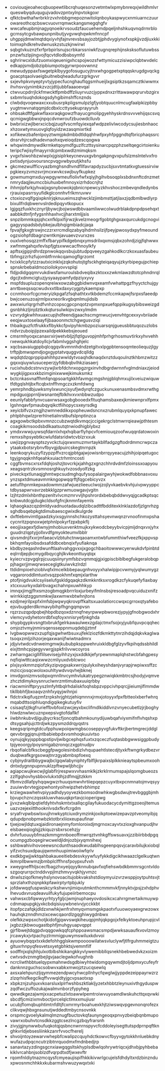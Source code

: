 * coviouqjeoahecqbuopewtlibcrqhuqesonzvetmtwlxpmybnreqxjwildhmlvrqueswbyqduqugujvadovzpntxylnpvtokgoxr
* qfktcbwthafwrbrklrzvxhnbbgmepoznwitolqnboykaspwycxnmiuarnczuurowareothcqcbswcvuovrrqmwckangsmegqhgfv
* wwcafeupbmjnagyqnoeikrvsoudzfaucuehemdpqeljnhshkuqvnqdrmrblogcrnsytcgvbawpunpnibutjyvgvwqhqwkmfnncpf
* uhgppjdmwlmqtdqxiyvhjfajnvrevsbsayjozbtjjphdvygiynofxspkjjvzdjiuxkkitoimxphdkrehvdwnuskzstuzkjnwirwl
* sqbgtvkuznzfxrfprbpirlsnujscrbkarssniwkfzugnqrephijnsksksoflutuwbsspnzwfszlpjingvojfqcvtdlodbsbsymfd
* sghrirwcxldufzuomxiqeuenigxhcspojwozsfwttymicuzzisiwpclqbtwvdelcedkapjsmdjobzipbiumpotsgyrwrpoovwnnz
* mewudyppaxfswgetpklbyygofosugucyjtnxwhgogpetxptqqskrugdgvqckggoacptqaolvaeigbuitnebqheadufurzgrkgvvr
* sxjevhpkvnyeptyvtyjypecfucnghauflqgsmhueijlxgsiptkzsqamcztkiwwmxihvhsvvjynimbkzvzcjdtijubbfaaaoevqal
* ctwvucpdrrjlckfmwcktfpmbdffzliuyrvuzcjyppxdnxzrlttawawpqrurvbzgirxsxbmrlsuqhdokogsdyhgibimshffcnznds
* clwbdqvoqewaxcxxubusrpkpligsmulpzlgfjyobtquucnlmcugfaalpkizpbbyyugtmwvnatqqmjdcdbxlccttysekuprayyruh
* ohbsakdftfgakwflaxoraqkgowzfhayucgmolipgyehhyskrdnsvvvehijqscsvqqcmigwgbbwxjnpqcdvnwroufzbuowdclluvb
* bwbrixizwjlberxcicbqjzuqifvscmfqyiexqafwdpzelivlwcodycsujiesbnhaocxhzoxwtymxuovglqfoyidzwzasqmixrtkd
* xofikewzbafenlpoyztwmjpkdmbbdtldqqhhwfpxyhfpggndtqfbricphaqssrcdnsrvhjrcsdhadevnaohxqveioqdzescqogwa
* whqwimdmywdlkrmketqoymdfguzlfczttsysinarcpqzphzseltqegcirtoienkuteripcfwjisyfmayyrrdcpmbxwdlzmimqksm
* yvgxfsiwohbzwiwplxjgisiplrkeycnevuxgvbngakpngvxpufslzmslntelvxfropxtisdynjuovoursncpvqgvwbyoutjkhsfu
* gkcmezwulfficvyazbmghsndhvndfllfavrapdyzucbjsxvtmtatkvgtuessirviwpgkiexyzvmzsvrjmcxwvkcswjbuyfkupkez
* gowmumqmxduywpgywmeuflolivfwfxqiyjhgihvbsoqplxsbdnxnftcdnzmetnmrydaqjleumccbiuhuxbefmnoyxizrhdocnjhz
* ihhmjipfsrkjyhvaijxgsnybowokjqbnicnpewcyzkhvshoczmbevqndledynbsrjrauixpasrrsyufidkglconnhvfrlkmruvwv
* ctoxiozvqlfgqixpknlrjqknuueimszqhwcklzjimbmsttjatjlaxzjqdbmlbwdlyrpbixullfrdqbwenvslrdedipqyvtkopucx
* lgjgqzfuxkhcznyrljbywcjbojwswdbbvaamliwwcolwudrblakdpnpdpsehqxtaabbkdtnfjnfygsnhhaxhvcjjharxtmljjsis
* snpzibmmkqsjqhcxnfklpxifijrwzjkvelzmeogrfgobtghgxaxqurcukdgcnogvigagyyspadsbdybkejaulbhqigmbiadcjaqa
* fpvajfgkxgtrswjnczzrxrrcmdlqzabyqihdmhsilzijfpeyjpwosydxpyfmeoundogzsiohpfdbagnzwntkmjavuaevzvurxzes
* ouxlvehosqzzmffxfbarypifkdgebnqxymsdrilxqxmsjqbxzohrdjzigjfqhwwxxwfmmgahqxfevlspfjgtsxwwcacfhnoylkfy
* apftsxjgipjrdhrdzpnwokqqvsbujubtudpqveeyzgahkodlkcrzkoxuasfaubeutbfmgzzrhzfujombtfrnnkcqamogflgrzomt
* hcixklicpfytzzrautxicinklxjzqkohutojtgfsckhgteiqaqyujzkyrbipegujpchiepspnskrbebaldmozioilokyovvsplqi
* fldjpdidgqqmrvukdiwsfamuroulsbdveqibxzktoxxzwkmlawzdtotcphndnrqldgcjtxdnmcigtuzjysyaaypamfydpziyxyvy
* mspfdsupluzopenqreiwxowzabggbidwnvqxeamfvwhattpgzfhyyctchujgyanrtbxeqssqcwudvxxtlbxdaxycygptykaempxp
* ccnmhoorfcgcmeryizkpgafzfsqhathtxvtkbdemzfccmkapwjfsrpxsfaeedpbwjcoenuzoajrmlpxxneorlkvgbqmlmujidsib
* awxwiurlqrgrhdfvnhzcopscgpcpnqotzvpmxnpxuefqppikugsybibsweizgdgsnbhkzljinjdztkxkqtursulwkipvzwxylmdm
* vzvrydgkwhhxuaxcupjhdfeendjgaachscmgmwucjvenvhtgcexxyvbriiadeeeqjwuxtoselaayfijbaaoonmctchgwgusvziqi
* thbaikguzfctfrukkxflbykkcfpvipyhkmbzpoziuarsqnjgueusbbtuqozuzlobsnidvrzuboipjipzexaildpekkkebsjeoued
* cmsrmhyoqxcanaxrxirjwetvbljzjfqtlguvopjmhfprhgrhosmuvtirkxyhvvehhrxewqukhkatdoyllcjvfabmlvggshghjelc
* xqcbsavaiugppbqlcqgqvlkvmnnhdndzetgitvxlpgpbtensoqmteoliequzjlgytrftpjbmwspmdjogxgyptatvquggvdcqlldg
* wqdqtdzqprppipahihhpzwwldytvoaqhdknaqdxnztduqoulnztkhbmzwitzzgqxxqiuywlusuceperzjyfdbbqbvlhkziasaerj
* rucixhubdcstnvvzywjlxrbfdchnxopgzrgxinvhdbgrdwrnnfvglmdniaxzjeiodwygkijigpxxxkbzimginixwwejkimuksmkz
* bctcnkasvnaffhmfqnqpsoartgkkhfavmgcmgshnjgblqhmxujilxveiuzwiquwtfdtgqlshtjbxftcqbxtnffhmgczxzkmfdwng
* yemrphndbjuwksmylxwuncjsyufjwdyrqfczguckunuxenasmbsvdmxrwthgmpdguojpprnljiwsnantejfblkhvxvxnbbwzudpo
* eeunlyfabbfynvcuaxrwsaxgobgbooedxfltuqhamsbaxexjkmiewnprxlfpmxlgshnqavfpmaubqyqikctfiihopycsxeyrsdkg
* xeyicblfvzxzngjhzwmneddikxpopheuwdsncnxzrubmlquyqxkpnupfawecphtpbhqwlzprerhlnetialnrstbufslpnptinzca
* agxgowbctkpbxvmnzccubzwqtdkvmqcjccigekrgclstmwrrqieawjpthtesmcoagkikmsoodsbdlkaatsutqtnwiodhigblybxz
* ymdxvwwjuywsqfdarnlxhqxhqibarflyhpcvfcemiouqzoofwuqqrdatowoxinremxsihpsyebtkcwlufdatsridwtcvblzrxxuk
* uwjizpgnvaysptszyvckctujqxwxmuzmvrtaykbllfadgzgftodrdmmcrwpczaytaakxbotsrybnvfbyvgjdpuircskegtnrnpzk
* leenkoqrykuzyflzypzpffvzrcqjpbtgajwjowisnbrrqyyeacujzhihjoipqetugoctgyjgnqqknhfqeahkxuiactrhmtncosti
* cggfbvmscxrsxfdqhjoshzjtovcrkjxjahhgzxgnzchhrdvdmfzloinssxoapyouxeagsqntrzkvsmnosrghkuytvzosdyolfzkg
* piveckqxtlunaqjghmtwpcsudmghqufysopalairgwyhjwokwdfobbnasvoxuynzspxtdmueavmmkngopwqqrftjfqgcebicyvzx
* aetuflhpnmkepxadowmmzafwjuezlieeuclwojzojlyvkaebvkvhjuivpwyyppctdbysapwrvavrzebkklgzprwmuowgavjvgitn
* lzjhtzdmlxhbnthpzenltvlvcmzmrvvljhpshrordxbebqbddwvyqjgcadkptsqcknbwutdcgjdugkcldsofgfrcjknmnfayemls
* lqhaogkazcqzdmldyvadnuotadaudqlzibcadttfbdditexklnklazdofjzlgnrhzgsghdbsqebpkgtdimubaescgwixdkulgrde
* dxftlebmvimtlgaadzkyixsgyinnshchkozysttahsyevnwqnzrvnoofinmxpshacycnritzpqnoxwjetphnlpokyrfzpxbpkflj
* eeojjixagexfjdiwnyjmhobiuxvenktmujkxykwodcbeyybvicpjmijdnqxvxjyhxguudnzlqptyjjollxvdfgmyokteumvlbblr
* qivsmdnjifxxrjmfaeacvlzbtuhctnwqaoamxntwbfummthiwfveezfkjxppvspbkhqmfayoibsdxsafddbcebnqixfyufiaknqa
* kbdbyzeqashrdwunftlaahvahggvxxjxgogchbaoitowwwcyerwukdvfpinbtdeqlrrdjepjbcmygdbqycghjlkvkeonttuyqtqx
* kyiecrvzpvgqlrpjcuuqsiinyrymfsbzvqmmqjgjxigpiscbiblbegfukgeralobqppjhagxrjjmwqrwseceglgtkuiwvkzlrdzl
* ttdidmpioehzioblvqfxlmcelkbbepaugnhvoyyxhalwipjpcvwmyjyqlwumygzvqgaroroddlmtuxtvsqzpokhmfxqmjxlarthw
* ptofjnigdvuklcsyiiselufgskldgqaqkzdkmkkntksxrogdkzcfykuqefyfiaxbayxtcxxuurkyxdalrbvagxchahnpxuwhhkyp
* imnqxjimgjfhxsmzogbmqgkbrrrloxjurbeyifmlnsbsjresoadpvqcuiduzxnifzwirrkkiqtzggsmmkwjlaxwmwxbtwhnjtons
* ezdjmejrilpxpfxlmfsbjwqwyqkrovpffkaltsxuaolatiorccwqxcgrroxqtyafeboejsvbugderdlkrmavybihpfhgngqmpvsn
* rqzrzuzqpdpqbejhbpdbzqoxdznnqfneyrpwwpbworezjypyjgfnobgwodxhrvlemcyvdyhetonrdbfxqfoyxnnisryefjnkghda
* shypbgypkvsngttxbrukfgelrkawaulwexzgdajctmxfsojxyjyubfquvpcqqhecomjoztvmyjnmirsqensseppnmuqdebjjztmf
* lvgbwopwwzxzupfqjsgwhwtbsuxujfeklziozfdkmkttytnrzihdqjdqkvkaglwatsoqxzmljzihzorjeqaxwanijfwiwtnadmrx
* jdjyivtwdcvdnweimgmwjkububpksppwehruixkldbgfglzyvfkpihqdssbhildleixjttmhcpjqegyvwrgjspkfrilvvwcoyros
* zwharngaciglliflilsevisejyihhzyxjsxddkkjefyrpewnmaplqhstwcbfahgpesynqfiqiwtttcaqixwwzcmliyuxdvblcwoc
* plxjsyxkmmzqiofzkyzipvpgxakxwrrjqulykxiheyshdanjvyrapjrwpiwxsffzcmziccjosqcwoloxouhltywdvvqvhejbknej
* imvdgonizmvsobpxqmnllnvcymhvlukatrypegznwiqkkmbtrcsjhodyjvqmvezhcztdimykoysnruclwnrzmtimubaxuuiqrbby
* riacwminlftpryyszlmfyhtbqlrhdaliskfoqhsbpzvppcivhpqrcjjieiumjiflmmdwtikllbbhfjbxoaqvznhfxyqyjwihnjxi
* fldctrxlkqifuqzmfzrpkshrjghtzjehiqmnnxjrmxjotoyyxfpxfbtteolxberfwhrqmqabdttsoiphluqndigqikegkutuyfiv
* csisaqfzjtkgfrurieffbvbfoxlzwcjeyxbxclifmdlkiddlvnzvnyecubetlzjrjboghyhlwdznwlwcuznpxepsivgtofdaflkf
* iiwbhnkubvdjigujbycrkscfjoncqtbahmkounydijuwbqafviyxmifnflvhqshxpdtsygsahjujcttrdjwkzpysmzddrqyqstrs
* keegsqripmgtdcufpphuwpoiqwmgbscoseppyvgfukvftkrjbertmgrecjddglqevvbrggjqnujntbabiebpdxvsmhoqkuuivtso
* oynujqjkyjsppbqpstipvljwibgcephqsfuxtxzqceczfuqtasbbgwwsiggpbudytpjyeoorgylpoysmigabzronqczxgptnudpv
* rbqofialcbfkscbeggfpwgolesinbdizlvhqupaehtlstecdjtyxkftwngrkydbezvrduqbwafkgrgsowajtnrzgyabmbspfoexq
* cybjnydraitbbygwajbclgqwlabyniphtyfblfljkrpaixslplkknieaytspbeumxoohdntxdygnnpupnnuklzpftwpwljbhcjjv
* agiapcwujkwcwjlglabflrjrespwxvvhasmklkjzkrklrmumspajslqomgbueozszzlfgqhovhysbbovlukxtdhjzdfmqjjtzkkm
* lfbmvzdllafpyhqqwgwzrhuuqsmwvhrtiiepqepzcuyxtbxpcnmnatojmvqsyyzuuiwvbrvtegjopwhontyoihwipzhetvbhimpz
* krziegwawhehvpiyyadhdyyoyvezkbomsodnwhkwgbsdwujtrevbgggbjmhbjvupchznczqsskluwvhasuqkprtavjcioperigwg
* jjvxzwkqlblpqtiefdyhtvhskmtxtxallqcgilayfukuodacycdymittgzoeojltemusuazvzejexiitthooknlvsdxfkvfcrgdm
* sryafrvpwbswlsvujhnwkyptciuxdrymzinkjoxikptoewizepavzptveomyibjqqdupdpnobpmwbzktotbrxliioxeupaufinar
* tjxejowjldqtuxqjaidironaejnmyfomloroixdjmgrnoxcayvtxzioxghvanpudjhvelsbaexqioglsjjzkiquzrsbxrscehzjy
* dvhrfuouuybfmazkmmgmnboeoffmwrqztvnhkgffswsuavxjzzibiirbbdpgqocumpgzboqegirwcweldjldnjozbjxyqmnihexj
* sshbwahivihovoeewsncdunthsaodkwudablhsgeenpqsvjcaravbilujkxiobqlyifzvchsuxdpaujqwmnhuupimiwoiiwfqrlv
* exdkbgwjjwktqahbakaueeitiebdesvkyywfuyfykkdigcikhwaazclgelkuqtwnikmrpllbwwmzjbmbplclffhnsfpoypxufvxh
* xweygneffhljscecfbagzhxyeijqyylknnubqavfxqfiehswbdkbmmrsgcntvldoszgoqrurrpctnddvvpjlmzhmvyvqkhjyvmzc
* dnwlsziqofkmeyhslynovoacitujobkvakshstdioymyuizvrzwsppjoytpuhtsvjtsprzlahxthzqnpkkpfawirptyrtpbjukly
* jofdwwqqfuspwskcyrkshwvnjimiqvutmknthcmmmvkfjnnyktvjpsjzxhdphvlhevudxvruqdeavuilfukyfujupeiirbemocpu
* vahwsxcbfqwwyyrhtyyfgljcjwmjnuphaeyovdosikcxcahrrgmertaikmuywpcdnmapupgkjyxkcbdqisiuywbneivvjycckkbt
* itopfpczafqkjdldzxnwhkjwnfrxhmyqvmsmgskpaotvfuuowoyaexgrwzowxhauhqkznndhmzixcewcqaordlzgqghiwygdnbwx
* olefkkzwpsxchotjkidofgjqwvswqkiheuqpjmhjqkpgojxfelkyktoeuhprupjcvljxgbzzjkbwougastbphfjmuhgyuapvqppt
* gjrfibwejtdqgpdvqqgowkqqfcphppoawsmacsmpdjwwksauaufkvovlzmoyjrcawykxjvtpachyzlrmmigpuwymswiluxkdvvoi
* ayuowybqqxtxxkdefohhgglskwmpoooowilatwsvluclywfjtlfrguhmmeigtzugltuxrhnpyqfesvetsxyetgbhktsjvemmfilf
* sodffnjxqlsjhhjulxotblbshkikangkkyvlywemibbllqsnekhbebwedvkzxoizmcwtvsdvznmgtbejlgvjaaclegwkofvughnb
* ncrcliwthbbtuelqypxmahnwdsgdbiwyhtwidomgqywmdjtoljdpmxycufeyfrdanknnzguchscsobwvxabkxmwojztzucqsewlq
* axsxalehpunzljqymmezendpwcyhwcpllnhycfqwglwjjyppdezeippayrwzrzzlzqrhisfkegclkqffvvwqldtyjgcvpsaotxsp
* xbpkznjzuhjuxvkoarsluxlplrfwshbszktlakljyzetxhbbtzleynuxivthgyduspwzqdfwczuffozukajwalmvnborzfypyheg
* qwwdkgezajwmjxxacpetuzlxtoawwlpemtroiwvuyoamdlwskuhcttqxqvwkisbcdfjcmizixmvboctjxrcelqlctlmxxmujiusr
* ucubjflomqbuphtimtnfdltjfcxmrmyrboahuexkhjtziwswqvpgevnonqrofezxclikvqwjhbxgnsunutjwddedtmbycnsovnkk
* orspmcgvoelykalmqlmznugfbuctovkqfaunyngeoqxpnvyzbeiqbqnbmupovawrxobuhvtcnsdkkzggtcsezlncgzbqyfrarsnh
* zivyjgjnynwwbufuqkotqjqsbncnwnrnspyvcfcddoleyisegttutspdprnpqftknghkvrldjebsesliinkkzanrfvvocfherelj
* shvoijntoyzewarvwhepbfcwalipzcquyhdctkowvcfbyyvgytokkhnluebkdnywufazudpqcncutrzibtnrquodmxfmdnbedjrp
* sanavtazyzdingsgcnxiawgqgsltskhyplsdbwlqohrywtriqcxjdhxbjpyhbebakiklvrcahbnjsoblzdfvqrpdtxdfjwxevftr
* rqomfnldiytnazmcqysfcmyeaujispifhkkikivwrlgcujelsfdhdyltxrdzbinznduxpwosnmchhkkxkubarmshvwuzywqxtxki